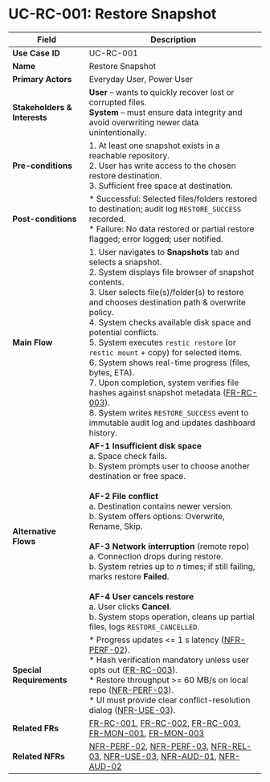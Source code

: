 # UC-RC-001: Restore Snapshot

| Field                        | Description                                                                                                                                                                                                                                                                                                                                                                                                                                                                                                                                                                                                                                                                                   |
|------------------------------|-----------------------------------------------------------------------------------------------------------------------------------------------------------------------------------------------------------------------------------------------------------------------------------------------------------------------------------------------------------------------------------------------------------------------------------------------------------------------------------------------------------------------------------------------------------------------------------------------------------------------------------------------------------------------------------------------|
| **Use Case ID**              | UC-RC-001                                                                                                                                                                                                                                                                                                                                                                                                                                                                                                                                                                                                                                                                                     |
| **Name**                     | Restore Snapshot                                                                                                                                                                                                                                                                                                                                                                                                                                                                                                                                                                                                                                                                              |
| **Primary Actors**           | Everyday User, Power User                                                                                                                                                                                                                                                                                                                                                                                                                                                                                                                                                                                                                                                                     |
| **Stakeholders & Interests** | **User** – wants to quickly recover lost or corrupted files. <br> **System** – must ensure data integrity and avoid overwriting newer data unintentionally.                                                                                                                                                                                                                                                                                                                                                                                                                                                                                                                                   |
| **Pre-conditions**           | 1. At least one snapshot exists in a reachable repository. <br> 2. User has write access to the chosen restore destination. <br> 3. Sufficient free space at destination.                                                                                                                                                                                                                                                                                                                                                                                                                                                                                                                     |
| **Post-conditions**          | * Successful: Selected files/folders restored to destination; audit log `RESTORE_SUCCESS` recorded. <br> * Failure: No data restored or partial restore flagged; error logged; user notified.                                                                                                                                                                                                                                                                                                                                                                                                                                                                                                 |
| **Main Flow**                | 1. User navigates to **Snapshots** tab and selects a snapshot. <br> 2. System displays file browser of snapshot contents. <br> 3. User selects file(s)/folder(s) to restore and chooses destination path & overwrite policy. <br> 4. System checks available disk space and potential conflicts. <br> 5. System executes `restic restore` (or `restic mount` + copy) for selected items. <br> 6. System shows real-time progress (files, bytes, ETA). <br> 7. Upon completion, system verifies file hashes against snapshot metadata ([FR-RC-003](3-1-4-Recovery-Operations.md#frRc003)). <br> 8. System writes `RESTORE_SUCCESS` event to immutable audit log and updates dashboard history. |
| **Alternative Flows**        | **AF-1 Insufficient disk space** <br> a. Space check fails. <br> b. System prompts user to choose another destination or free space. <br><br> **AF-2 File conflict** <br> a. Destination contains newer version. <br> b. System offers options: Overwrite, Rename, Skip. <br><br> **AF-3 Network interruption** (remote repo) <br> a. Connection drops during restore. <br> b. System retries up to *n* times; if still failing, marks restore **Failed**. <br><br> **AF-4 User cancels restore** <br> a. User clicks **Cancel**. <br> b. System stops operation, cleans up partial files, logs `RESTORE_CANCELLED`.                                                                          |
| **Special Requirements**     | * Progress updates <= 1 s latency ([NFR-PERF-02](3-4-1-Performance.md#nfrPerf02)). <br> * Hash verification mandatory unless user opts out ([FR-RC-003](3-1-4-Recovery-Operations.md#frRc003)). <br> * Restore throughput >= 60 MB/s on local repo ([NFR-PERF-03](3-4-1-Performance.md#nfrPerf03)). <br> * UI must provide clear conflict-resolution dialog ([NFR-USE-03](3-4-3-Usability.md#nfrUse03)).                                                                                                                                                                                                                                                                                      |
| **Related FRs**              | [FR-RC-001](3-1-4-Recovery-Operations.md#frRc001), [FR-RC-002](3-1-4-Recovery-Operations.md#frRc002), [FR-RC-003](3-1-4-Recovery-Operations.md#frRc003), [FR-MON-001](3-1-6-Monitoring-Reporting.md#frMon001), [FR-MON-003](3-1-6-Monitoring-Reporting.md#frMon003)                                                                                                                                                                                                                                                                                                                                                                                                                           |
| **Related NFRs**             | [NFR-PERF-02](3-4-1-Performance.md#nfrPerf02), [NFR-PERF-03](3-4-1-Performance.md#nfrPerf03), [NFR-REL-03](3-4-2-Reliability-Stability.md#nfrRel03), [NFR-USE-03](3-4-3-Usability.md#nfrUse03), [NFR-AUD-01](3-4-1-Performance.md#nfrAud01), [NFR-AUD-02](3-4-1-Performance.md#nfrAud02)                                                                                                                                                                                                                                                                                                                                                                                                      |
